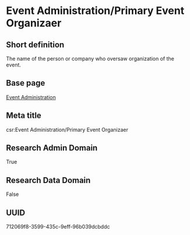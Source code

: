 # Event Administration/Primary Event Organizaer
## Short definition
The name of the person or company who oversaw organization of the event.
## Base page
[Event Administration](../../Objects/Event%20Administration.md)
## Meta title
csr:Event Administration/Primary Event Organizaer
## Research Admin Domain
True
## Research Data Domain
False
## UUID
712069f8-3599-435c-9eff-96b039dcbddc
